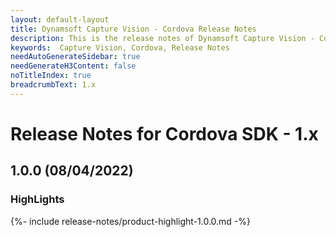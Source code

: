 ```yaml
---
layout: default-layout
title: Dynamsoft Capture Vision - Cordova Release Notes
description: This is the release notes of Dynamsoft Capture Vision - Cordova Edition.
keywords:  Capture Vision, Cordova, Release Notes
needAutoGenerateSidebar: true
needGenerateH3Content: false
noTitleIndex: true
breadcrumbText: 1.x
---
```


# Release Notes for Cordova SDK - 1.x

## 1.0.0 (08/04/2022)

### HighLights

{%- include release-notes/product-highlight-1.0.0.md -%}
